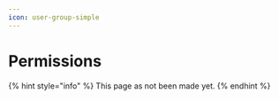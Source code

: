 ```yaml
---
icon: user-group-simple
---
```


# Permissions

{% hint style="info" %}
This page as not been made yet.
{% endhint %}
